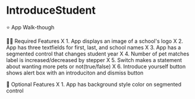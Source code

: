 # IntroduceStudent
⭐️ App Walk-though





🧚🏿 Required Features
X 1. App displays an image of a school's logo 
X 2. App has three textfields for first, last, and school names
X 3. App has a segmented control that changes student year
X 4. Number of pet matches label is increased/decreased by stepper
X 5. Switch makes a statement about wanting more pets or not(true/false)
X 6. Introduce yourself button shows alert box with an introduciton and dismiss button

🤖 Optional Features
X 1. App has background style color on segmented control
